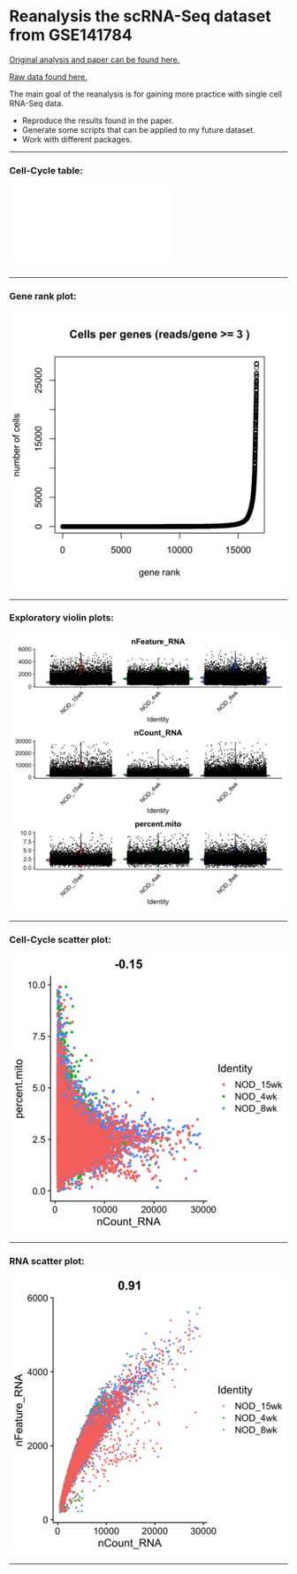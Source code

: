# Reanalysis the scRNA-Seq dataset from GSE141784

[Original analysis and paper can be found here.](https://doi.org/10.1084/jem.20192362)

[Raw data found here.](https://www.ncbi.nlm.nih.gov/geo/query/acc.cgi?acc=GSE141784)

The main goal of the reanalysis is for gaining more practice with single cell RNA-Seq data. 
- Reproduce the results found in the paper.
- Generate some scripts that can be applied to my future dataset.
- Work with different packages.


_________

### Cell-Cycle table:

![cellcycle table](plots/cell_cycle_table.pdf)

_________

### Gene rank plot:

![gene rank plot](plots/gene_representation.png)

_________

### Exploratory violin plots: 

![violinplot](plots/exploratory_violinplots.png)

_________

### Cell-Cycle scatter plot:

![cellcycle scatter](plots/exploratory_cellcycle_scatter.png)

_________

### RNA scatter plot:

![RNA scatter](plots/exploratory_RNA_scatter.png)

_________



